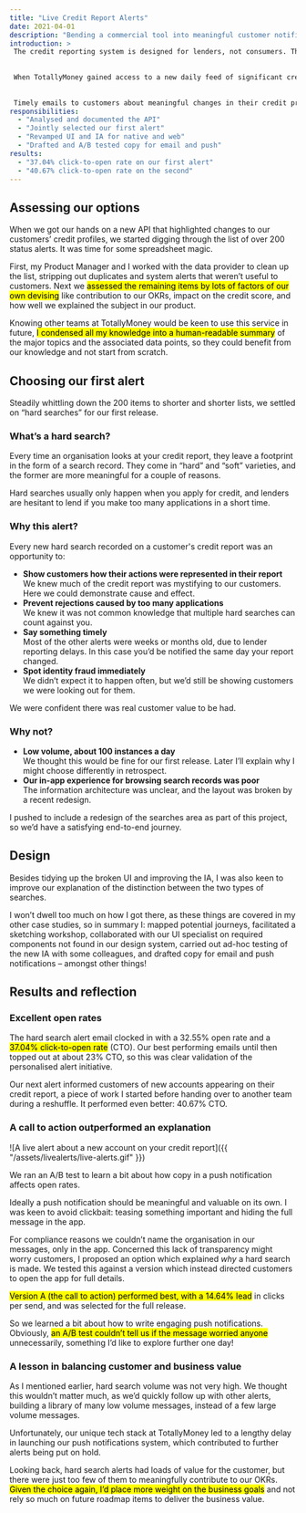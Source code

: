 ```yaml
---
title: "Live Credit Report Alerts"
date: 2021-04-01
description: "Bending a commercial tool into meaningful customer notifications that outperformed our best campaigns"
introduction: >
 The credit reporting system is designed for lenders, not consumers. These days we can all access our reports, but it’s usually still difficult to make sense of all the data. 
 
 
 When TotallyMoney gained access to a new daily feed of significant credit report changes, we set out to bend this tool for lenders into a customer-centric service, while boosting app engagement.
 
 
 Timely emails to customers about meaningful changes in their credit profile easily outperformed our typical reactive emails, and made a great test bed for our first push notifications.
responsibilities:
  - "Analysed and documented the API"
  - "Jointly selected our first alert"
  - "Revamped UI and IA for native and web"
  - "Drafted and A/B tested copy for email and push"
results:
  - "37.04% click-to-open rate on our first alert"
  - "40.67% click-to-open rate on the second"
---
```


## Assessing our options

When we got our hands on a new API that highlighted changes to our customers’ credit profiles, we started digging through the list of over 200 status alerts. It was time for some spreadsheet magic.

First, my Product Manager and I worked with the data provider to clean up the list, stripping out duplicates and system alerts that weren’t useful to customers. Next we <mark>assessed the remaining items by lots of factors of our own devising</mark> like contribution to our OKRs, impact on the credit score, and how well we explained the subject in our product.

Knowing other teams at TotallyMoney would be keen to use this service in future, <mark>I condensed all my knowledge into a human-readable summary</mark> of the major topics and the associated data points, so they could benefit from our knowledge and not start from scratch.

## Choosing our first alert

Steadily whittling down the 200 items to shorter and shorter lists, we settled on “hard searches” for our first release.

### What’s a hard search?

Every time an organisation looks at your credit report, they leave a footprint in the form of a search record. They come in “hard” and “soft” varieties, and the former are more meaningful for a couple of reasons.

Hard searches usually only happen when you apply for credit, and lenders are hesitant to lend if you make too many applications in a short time.

### Why this alert?

Every new hard search recorded on a customer's credit report was an opportunity to:

- **Show customers how their actions were represented in their report**\
We knew much of the credit report was mystifying to our customers. Here we could demonstrate cause and effect.
- **Prevent rejections caused by too many applications**\
We knew it was not common knowledge that multiple hard searches can count against you. 
- **Say something timely**\
Most of the other alerts were weeks or months old, due to lender reporting delays. In this case you’d be notified the same day your report changed.
- **Spot identity fraud immediately**\
We didn’t expect it to happen often, but we’d still be showing customers we were looking out for them.

We were confident there was real customer value to be had.

### Why not?

- **Low volume, about 100 instances a day**\
We thought this would be fine for our first release. Later I’ll explain why I might choose differently in retrospect.
- **Our in-app experience for browsing search records was poor**\
The information architecture was unclear, and the layout was broken by a recent redesign.

I pushed to include a redesign of the searches area as part of this project, so we’d have a satisfying end-to-end journey.

## Design

Besides tidying up the broken UI and improving the IA, I was also keen to improve our explanation of the distinction between the two types of searches. 

I won’t dwell too much on how I got there, as these things are covered in my other case studies, so in summary I: mapped potential journeys, facilitated a sketching workshop, collaborated with our UI specialist on required components not found in our design system, carried out ad-hoc testing of the new IA with some colleagues, and drafted copy for email and push notifications – amongst other things!

## Results and reflection

### Excellent open rates

The hard search alert email clocked in with a 32.55% open rate and a <mark>37.04% click-to-open rate</mark> (CTO). Our best performing emails until then topped out at about 23% CTO, so this was clear validation of the personalised alert initiative.

Our next alert informed customers of new accounts appearing on their credit report, a piece of work I started before handing over to another team during a reshuffle. It performed even better: 40.67% CTO.

### A call to action outperformed an explanation

![A live alert about a new account on your credit report]({{ "/assets/livealerts/live-alerts.gif" }})

We ran an A/B test to learn a bit about how copy in a push notification affects open rates.

Ideally a push notification should be meaningful and valuable on its own. I was keen to avoid clickbait: teasing something important and hiding the full message in the app. 

For compliance reasons we couldn’t name the organisation in our messages, only in the app. Concerned this lack of transparency might worry customers, I proposed an option which explained *why* a hard search is made. We tested this against a version which instead directed customers to open the app for full details.

<mark>Version A (the call to action) performed best, with a 14.64% lead</mark> in clicks per send, and was selected for the full release.

So we learned a bit about how to write engaging push notifications. Obviously, <mark>an A/B test couldn’t tell us if the message worried anyone</mark> unnecessarily, something I’d like to explore further one day!

### A lesson in balancing customer and business value

As I mentioned earlier, hard search volume was not very high. We thought this wouldn’t matter much, as we’d quickly follow up with other alerts, building a library of many low volume messages, instead of a few large volume messages.

Unfortunately, our unique tech stack at TotallyMoney led to a lengthy delay in launching our push notifications system, which contributed to further alerts being put on hold.

Looking back, hard search alerts had loads of value for the customer, but there were just too few of them to meaningfully contribute to our OKRs. <mark>Given the choice again, I’d place more weight on the business goals</mark>  and not rely so much on future roadmap items to deliver the business value.
